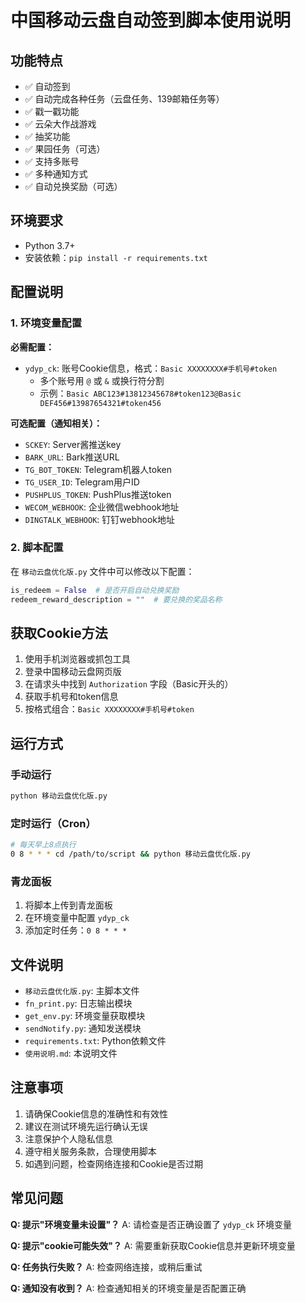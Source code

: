 # 中国移动云盘自动签到脚本使用说明

## 功能特点

- ✅ 自动签到
- ✅ 自动完成各种任务（云盘任务、139邮箱任务等）
- ✅ 戳一戳功能
- ✅ 云朵大作战游戏
- ✅ 抽奖功能
- ✅ 果园任务（可选）
- ✅ 支持多账号
- ✅ 多种通知方式
- ✅ 自动兑换奖励（可选）

## 环境要求

- Python 3.7+
- 安装依赖：`pip install -r requirements.txt`

## 配置说明

### 1. 环境变量配置

**必需配置：**
- `ydyp_ck`: 账号Cookie信息，格式：`Basic XXXXXXXX#手机号#token`
  - 多个账号用 `@` 或 `&` 或换行符分割
  - 示例：`Basic ABC123#13812345678#token123@Basic DEF456#13987654321#token456`

**可选配置（通知相关）：**
- `SCKEY`: Server酱推送key
- `BARK_URL`: Bark推送URL
- `TG_BOT_TOKEN`: Telegram机器人token
- `TG_USER_ID`: Telegram用户ID
- `PUSHPLUS_TOKEN`: PushPlus推送token
- `WECOM_WEBHOOK`: 企业微信webhook地址
- `DINGTALK_WEBHOOK`: 钉钉webhook地址

### 2. 脚本配置

在 `移动云盘优化版.py` 文件中可以修改以下配置：

```python
is_redeem = False  # 是否开启自动兑换奖励
redeem_reward_description = ""  # 要兑换的奖品名称
```

## 获取Cookie方法

1. 使用手机浏览器或抓包工具
2. 登录中国移动云盘网页版
3. 在请求头中找到 `Authorization` 字段（Basic开头的）
4. 获取手机号和token信息
5. 按格式组合：`Basic XXXXXXXX#手机号#token`

## 运行方式

### 手动运行
```bash
python 移动云盘优化版.py
```

### 定时运行（Cron）
```bash
# 每天早上8点执行
0 8 * * * cd /path/to/script && python 移动云盘优化版.py
```

### 青龙面板
1. 将脚本上传到青龙面板
2. 在环境变量中配置 `ydyp_ck`
3. 添加定时任务：`0 8 * * *`

## 文件说明

- `移动云盘优化版.py`: 主脚本文件
- `fn_print.py`: 日志输出模块
- `get_env.py`: 环境变量获取模块
- `sendNotify.py`: 通知发送模块
- `requirements.txt`: Python依赖文件
- `使用说明.md`: 本说明文件

## 注意事项

1. 请确保Cookie信息的准确性和有效性
2. 建议在测试环境先运行确认无误
3. 注意保护个人隐私信息
4. 遵守相关服务条款，合理使用脚本
5. 如遇到问题，检查网络连接和Cookie是否过期

## 常见问题

**Q: 提示"环境变量未设置"？**
A: 请检查是否正确设置了 `ydyp_ck` 环境变量

**Q: 提示"cookie可能失效"？**
A: 需要重新获取Cookie信息并更新环境变量

**Q: 任务执行失败？**
A: 检查网络连接，或稍后重试

**Q: 通知没有收到？**
A: 检查通知相关的环境变量是否配置正确